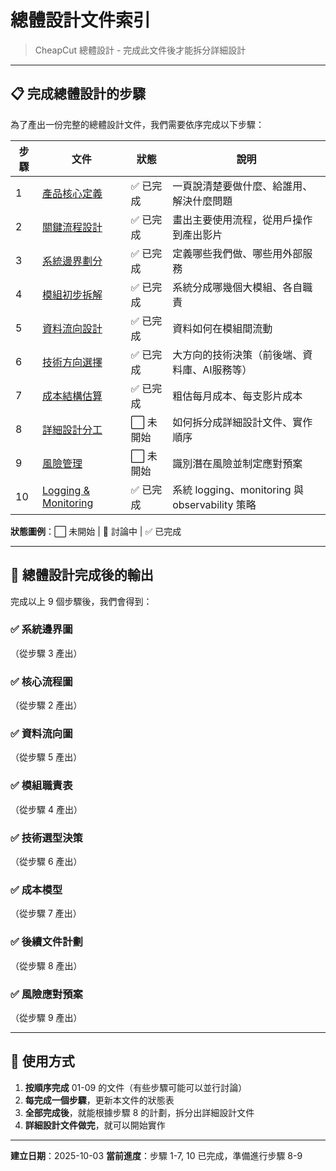 # 總體設計文件索引

> CheapCut 總體設計 - 完成此文件後才能拆分詳細設計

---

## 📋 完成總體設計的步驟

為了產出一份完整的總體設計文件，我們需要依序完成以下步驟：

| 步驟 | 文件 | 狀態 | 說明 |
|------|------|------|------|
| 1 | [產品核心定義](./01-product-core.md) | ✅ 已完成 | 一頁說清楚要做什麼、給誰用、解決什麼問題 |
| 2 | [關鍵流程設計](./02-key-flows.md) | ✅ 已完成 | 畫出主要使用流程，從用戶操作到產出影片 |
| 3 | [系統邊界劃分](./03-system-boundary.md) | ✅ 已完成 | 定義哪些我們做、哪些用外部服務 |
| 4 | [模組初步拆解](./04-module-breakdown.md) | ✅ 已完成 | 系統分成哪幾個大模組、各自職責 |
| 5 | [資料流向設計](./05-data-flow.md) | ✅ 已完成 | 資料如何在模組間流動 |
| 6 | [技術方向選擇](./06-tech-direction.md) | ✅ 已完成 | 大方向的技術決策（前後端、資料庫、AI服務等） |
| 7 | [成本結構估算](./07-cost-estimate.md) | ✅ 已完成 | 粗估每月成本、每支影片成本 |
| 8 | [詳細設計分工](./08-detailed-design-plan.md) | ⬜️ 未開始 | 如何拆分成詳細設計文件、實作順序 |
| 9 | [風險管理](./09-risk-management.md) | ⬜️ 未開始 | 識別潛在風險並制定應對預案 |
| 10 | [Logging & Monitoring](./10-logging-monitoring.md) | ✅ 已完成 | 系統 logging、monitoring 與 observability 策略 |

**狀態圖例**：⬜️ 未開始 | 🔄 討論中 | ✅ 已完成

---

## 🎯 總體設計完成後的輸出

完成以上 9 個步驟後，我們會得到：

### ✅ 系統邊界圖
（從步驟 3 產出）

### ✅ 核心流程圖
（從步驟 2 產出）

### ✅ 資料流向圖
（從步驟 5 產出）

### ✅ 模組職責表
（從步驟 4 產出）

### ✅ 技術選型決策
（從步驟 6 產出）

### ✅ 成本模型
（從步驟 7 產出）

### ✅ 後續文件計劃
（從步驟 8 產出）

### ✅ 風險應對預案
（從步驟 9 產出）

---

## 📝 使用方式

1. **按順序完成** 01-09 的文件（有些步驟可能可以並行討論）
2. **每完成一個步驟**，更新本文件的狀態表
3. **全部完成後**，就能根據步驟 8 的計劃，拆分出詳細設計文件
4. **詳細設計文件做完**，就可以開始實作

---

**建立日期**：2025-10-03
**當前進度**：步驟 1-7, 10 已完成，準備進行步驟 8-9
